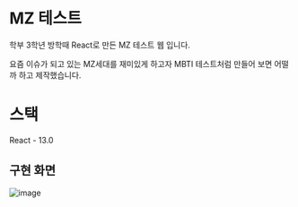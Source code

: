 # MZ 테스트

학부 3학년 방학때 React로 만든 MZ 테스트 웹 입니다.

요즘 이슈가 되고 있는 MZ세대를 재미있게 하고자 MBTI 테스트처럼 만들어 보면 어떨까 하고 제작했습니다.

# 스택
React - 13.0


## 구현 화면
![image](https://github.com/whcksdud/MZ_test/assets/67512185/01dc7baa-fe0d-4be1-a3ec-88efefb06b3a)
